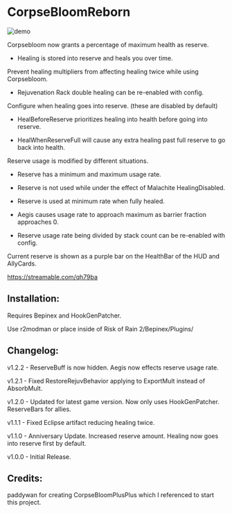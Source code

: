 # CorpseBloomReborn

![demo](https://i.imgur.com/br3CsIG.png)

Corpsebloom now grants a percentage of maximum health as reserve.

- Healing is stored into reserve and heals you over time.

Prevent healing multipliers from affecting healing twice while using Corpsebloom.

- Rejuvenation Rack double healing can be re-enabled with config.

Configure when healing goes into reserve. (these are disabled by default)

- HealBeforeReserve prioritizes healing into health before going into reserve.

- HealWhenReserveFull will cause any extra healing past full reserve to go back into health.

Reserve usage is modified by different situations.

- Reserve has a minimum and maximum usage rate.

- Reserve is not used while under the effect of Malachite HealingDisabled.

- Reserve is used at minimum rate when fully healed.

- Aegis causes usage rate to approach maximum as barrier fraction approaches 0.

- Reserve usage rate being divided by stack count can be re-enabled with config.

Current reserve is shown as a purple bar on the HealthBar of the HUD and AllyCards.

https://streamable.com/qh79ba

## Installation:

Requires Bepinex and HookGenPatcher.

Use r2modman or place inside of Risk of Rain 2/Bepinex/Plugins/

## Changelog:

v1.2.2 - ReserveBuff is now hidden. Aegis now effects reserve usage rate.

v1.2.1 - Fixed RestoreRejuvBehavior applying to ExportMult instead of AbsorbMult.

v1.2.0 - Updated for latest game version. Now only uses HookGenPatcher. ReserveBars for allies.

v1.1.1 - Fixed Eclipse artifact reducing healing twice.

v1.1.0 - Anniversary Update. Increased reserve amount. Healing now goes into reserve first by default.

v1.0.0 - Initial Release.

## Credits:

paddywan for creating CorpseBloomPlusPlus which I referenced to start this project.